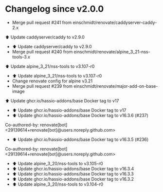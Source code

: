 # Changelog since v2.0.0
- Merge pull request #241 from einschmidt/renovate/caddyserver-caddy-2.x

⬆️ Update caddyserver/caddy to v2.9.0 
- ⬆️ Update caddyserver/caddy to v2.9.0 
- Merge pull request #240 from einschmidt/renovate/alpine_3_21-nss-tools-3.x

⬆️ Update alpine_3_21/nss-tools to v3.107-r0 
- ⬆️ Update alpine_3_21/nss-tools to v3.107-r0 
- Change renovate config for alpine v3.21 
- Merge pull request #239 from einschmidt/renovate/major-add-on-base-image

⬆️ Update ghcr.io/hassio-addons/base Docker tag to v17 
- ⬆️ Update ghcr.io/hassio-addons/base Docker tag to v17 
- ⬆️ Update ghcr.io/hassio-addons/base Docker tag to v16.3.6 (#237)

Co-authored-by: renovate[bot] <29139614+renovate[bot]@users.noreply.github.com> 
- ⬆️ Update ghcr.io/hassio-addons/base Docker tag to v16.3.5 (#236)

Co-authored-by: renovate[bot] <29139614+renovate[bot]@users.noreply.github.com> 
- ⬆️ Update alpine_3_20/nss-tools to v3.105-r0 
- ⬆️ Update ghcr.io/hassio-addons/base Docker tag to v16.3.4 
- ⬆️ Update ghcr.io/hassio-addons/base Docker tag to v16.3.3 
- ⬆️ Update ghcr.io/hassio-addons/base Docker tag to v16.3.2 
- ⬆️ Update alpine_3_20/nss-tools to v3.104-r0 
